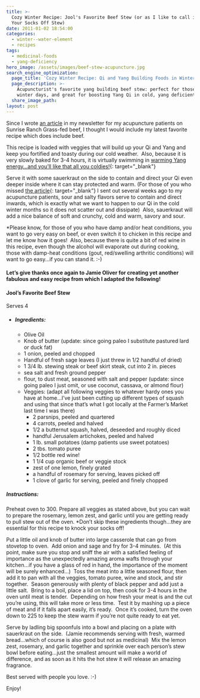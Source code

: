 ```yaml
---
title: >-
  Cozy Winter Recipe: Jool's Favorite Beef Stew (or as I like to call it: Knock
  Your Socks Off Stew)
date: 2011-01-02 18:54:00
categories:
  - winter--water-element
  - recipes
tags:
  - medicinal-foods
  - yang-deficiency
hero_image: /assets/images/beef-stew-acupuncture.jpg
search_engine_optimization:
  page_title: 'Cozy Winter Recipe: Qi and Yang Building Foods in Winter to Stay Balanced.'
  page_description: >-
    Acupuncturist's favorite yang building beef stew: perfect for those cozy
    winter days, and great for boosting Yang Qi in cold, yang deficient folks.
  share_image_path:
layout: post
---
```


Since I wrote [an article](/2011/01/08/buying-grassfed-beef-locally-through-sunrise-ranch/) in my newsletter for my acupuncture patients on Sunrise Ranch Grass-fed beef, I thought I would include my latest favorite recipe which does include beef.

This recipe is loaded with veggies that will build up your Qi and Yang and keep you fortified and toasty during our cold weather.&nbsp; Also, because it is very slowly baked for 3-4 hours, it is virtually swimming in [warming Yang energy…and you’ll like that all you coldies!](/2013/01/11/brrrrrrr-are-you-hypersensitive-to-the-cold-your-acupuncturist-says-you-may-be-yang-deficient-signs-and-symptoms-of-yang-deficiency/){: target="_blank"}

Serve it with some sauerkraut on the side to contain and direct your Qi even deeper inside where it can stay protected and warm. (For those of you who missed [the article](/2010/12/07/when-eating-more-salt-will-help-conserve-your-qi/){: target="_blank"} I sent out several weeks ago to my acupuncture patients, sour and salty flavors serve to contain and direct inwards, which is exactly what we want to happen to our Qi in the cold winter months so it does not scatter out and dissipate)&nbsp; Also, sauerkraut will add a nice balance of soft and crunchy, cold and warm, savory and sour.

\*Please know, for those of you who have damp and/or heat conditions, you want to go very easy on beef, or even switch it to chicken in this recipe and let me know how it goes!&nbsp; Also, because there is quite a bit of red wine in this recipe, even though the alcohol will evaporate out during cooking, those with damp-heat conditions (gout, red/swelling arthritic conditions) will want to go easy…if you can stand it. :-)

#### Let’s give thanks once again to Jamie Oliver for creating yet another fabulous and easy recipe from which I adapted the following!

#### Jool’s Favorite Beef Stew

Serves 4

* ##### Ingredients:
  * Olive Oil
  * Knob of butter (update: since going paleo I substitute pastured lard or duck fat)
  * 1 onion, peeled and chopped
  * Handful of fresh sage leaves (I just threw in 1/2 handful of dried)
  * 1 3/4 lb. stewing steak or beef skirt steak, cut into 2 in. pieces
  * sea salt and fresh ground pepper
  * flour, to dust meat, seasoned with salt and pepper (update: since going paleo I just omit, or use coconut, cassava, or almond flour)
  * Veggies: (adapt all following veggies to whatever hardy ones you have at home…I’ve just been cutting up different types of squash and using that since that’s what I got locally at the Farmer’s Market last time I was there)
    * 2 parsnips, peeled and quartered
    * 4 carrots, peeled and halved
    * 1/2 a butternut squash, halved, deseeded and roughly diced
    * handful Jerusalem artichokes, peeled and halved
    * 1 lb. small potatoes (damp patients use sweet potatoes)
    * 2 tbs. tomato puree
    * 1/2 bottle red wine!
    * 1 1/4 cup organic beef or veggie stock
    * zest of one lemon, finely grated
    * a handful of rosemary for serving, leaves picked off
    * 1 clove of garlic for serving, peeled and finely chopped

##### Instructions:

Preheat oven to 300. Prepare all veggies as stated above, but you can wait to prepare the rosemary, lemon zest, and garlic until you are getting ready to pull stew out of the oven. \*Don’t skip these ingredients though…they are essential for this recipe to knock your socks off!

Put a little oil and knob of butter into large casserole that can go from stovetop to oven.&nbsp; Add onion and sage and fry for 3-4 minutes.&nbsp; (At this point, make sure you stop and sniff the air with a satisfied feeling of&nbsp; importance as the unexpectedly amazing aroma wafts through your kitchen…if you have a glass of red in hand, the importance of the moment will be surely enhanced…)&nbsp; Toss the meat into a little seasoned flour, then add it to pan with all the veggies, tomato puree, wine and stock, and stir together.&nbsp; Season generously with plenty of black pepper and add just a little salt.&nbsp; Bring to a boil, place a lid on top, then cook for 3-4 hours in the oven until meat is tender.&nbsp; Depending on how fresh your meat is and the cut you’re using, this will take more or less time.&nbsp; Test it by mashing up a piece of meat and if it falls apart easily, it’s ready.&nbsp; Once it’s cooked, turn the oven down to 225 to keep the stew warm if you’re not quite ready to eat yet.

Serve by ladling big spoonfuls into a bowl and placing on a plate with sauerkraut on the side.&nbsp; (Jamie recommends serving with fresh, warmed bread…which of course is also good but not as medicinal)&nbsp; Mix the lemon zest, rosemary, and garlic together and sprinkle over each person’s stew bowl before eating…just the smallest amount will make a world of difference, and as soon as it hits the hot stew it will release an amazing fragrance.

Best served with people you love. :-)

Enjoy!